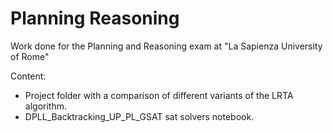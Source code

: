 # Planning Reasoning
Work done for the Planning and Reasoning exam at "La Sapienza University of Rome"

Content:
* Project folder with a comparison of different variants of the LRTA algorithm.
* DPLL_Backtracking_UP_PL_GSAT sat solvers notebook.
